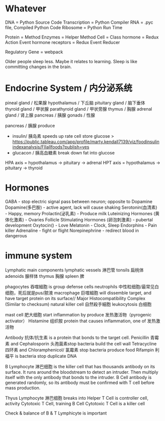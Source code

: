 # Whatever
DNA = Python Source Code
Transcription = Python Compiler
RNA = .pyc file, Compiled Python Code
Ribosome = Python Run Time

Protein = Method
Enzymes = Helper Method
Cell = Class
hormone = Redux Action Event
hormone receptors = Redux Event Reducer

Regulatory Gene  = webpack


Older people sleep less. Maybe it relates to learning. Sleep is like committing changes in the brain. 


# Endocrine System / 内分泌系统

pineal gland / 松果腺
hypothalamus / 下丘脑
pituitary gland / 脑下垂体
thyroid gland / 甲状腺
parathyroid gland / 甲状旁腺
thymus / 胸腺
adrenal gland / 肾上腺
pancreas / 胰腺
gonads / 性腺

pancreas / 胰腺 produce 
   * insulin/ 胰岛素 speeds up rate cell store glucose
    > https://public.tableau.com/app/profile/marty.kendall7139/viz/foodinsulinindexanalysis/FIIallfoods?publish=yes
   * glucacon / 胰高血糖素 break down fat into glucose

HPA axis = hypothalamus -> pituitary  -> adrenal 
HPT axis = hypothalamus -> pituitary  -> thyroid 

# Hormones

GABA - stop electric signal pass between neuron; opposite to Dopamine
Dopamine(多巴胺) - active agent, lack will cause shaking
Serotonin(血清素) - Happy, memory
Prolactin(泌乳素) - Produce milk
Luteinizing Hormones (黄体化激素) - Ovaries
Follicle Stimulating Hormones (卵泡刺激素) - pubertal development
Oxytocin() - Love
Melatonin - Clock, Sleep
Endorphins - Pain killer
Adrenaline - fight or flight
Norepinephrine - redirect blood in dangerous

# immune system

Lymphatic main components
lymphatic vessels 淋巴管
tonsils 扁桃体
adenoids 腺样体
thymus 胸腺
spleen 脾


phagocytes 吞噬細胞 is group defense cells
    neutrophils 中性粒细胞/最常见白细胞，死后就是pus/脓液
    macrophage 巨噬細胞 will dissemble target, and have target protein on its surface// Major Histocompatibility Complex (Similar to checksum)
    natural killer cell 自然殺手細胞
    leukocytosis 白细胞

mast cell 肥大细胞 start inflammation by produce 发热激活物（pyrogenic activator）
Histamine 组织胺 protein that causes inflammation, one of 发热激活物


Antibody 抗体/抗生素 is a protein that bonds to the target cell.
    Penicillin 青霉素 and Cephalosporin 头孢菌素stop bacteria build the cell wall
    Tetracycline 四环素 and Chloramphenicol/ 氯霉素 stop bacteria produce food
    Rifampin 利福平 is bacteria stop duplicate DNA

B Lymphocyte 淋巴细胞 is the killer cell that has thousands antibody on its surface. It runs around the bloodstream to detect an intruder. Then multiply itself with the only antibody that bonds to the intruder.
B Cell antibody is generated randomly, so its antibody must be confirmed with T cell before mass production.

Thyus Lymphocyte 淋巴细胞 breaks into
     Helper T Cell is controller cell, activity Cytotoxic T Cell, training B Cell
     Cytotoxic T Cell is a killer cell

Check & balance of B & T Lymphicyte is important